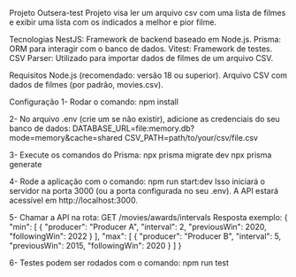 Projeto Outsera-test
Projeto visa ler um arquivo csv com uma lista de filmes e exibir uma lista com os indicados a melhor e pior filme.

Tecnologias
NestJS: Framework de backend baseado em Node.js.
Prisma: ORM para interagir com o banco de dados.
Vitest: Framework de testes.
CSV Parser: Utilizado para importar dados de filmes de um arquivo CSV.

Requisitos
Node.js (recomendado: versão 18 ou superior).
Arquivo CSV com dados de filmes (por padrão, movies.csv).

Configuração
1- Rodar o comando: 
npm install

2- No arquivo .env (crie um se não existir), adicione as credenciais do seu banco de dados:
DATABASE_URL=file:memory.db?mode=memory&cache=shared
CSV_PATH=path/to/your/csv/file.csv

3- Execute os comandos do Prisma:
npx prisma migrate dev
npx prisma generate

4- Rode a aplicação com o comando:
npm run start:dev
Isso iniciará o servidor na porta 3000 (ou a porta configurada no seu .env).
A API estará acessível em http://localhost:3000.

5- Chamar a API na rota:
GET /movies/awards/intervals
Resposta exemplo:
{
  "min": [
    {
      "producer": "Producer A",
      "interval": 2,
      "previousWin": 2020,
      "followingWin": 2022
    }
  ],
  "max": [
    {
      "producer": "Producer B",
      "interval": 5,
      "previousWin": 2015,
      "followingWin": 2020
    }
  ]
}

6- Testes podem ser rodados com o comando:
npm run test